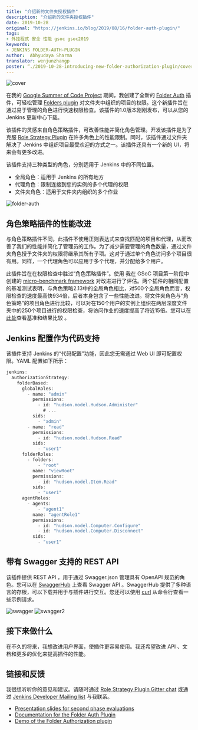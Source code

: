 ```yaml
---
title: "介绍新的文件夹授权插件"
description: "介绍新的文件夹授权插件"
date: 2019-10-28
original: "https://jenkins.io/blog/2019/08/16/folder-auth-plugin/"
tags:
- 外挂程式 安全 性能 gsoc gsoc2019
keywords:
- JENKINS FOLDER-AUTH-PLUGIN
author:  Abhyudaya Sharma
translator: wenjunzhangp
poster: “./2019-10-28-introducing-new-folder-authorization-plugin/cover.jpg”
---
```


![cover](cover.jpg)

在我的 [Google Summer of Code Project](https://jenkins.io/projects/gsoc/2019/role-strategy-performance) 期间，我创建了全新的 [Folder Auth](https://plugins.jenkins.io/folder-auth) 插件，可轻松管理 [Folders plugin](https://plugins.jenkins.io/cloudbees-folder) 对文件夹中组织的项目的权限。这个新插件旨在通过易于管理的角色进行快速权限检查。该插件的1.0版本刚刚发布，可以从您的 Jenkins 更新中心下载。

该插件的灵感来自角色策略插件，可改善性能并简化角色管理。开发该插件是为了克服 [Role Strategy Plugin](https://plugins.jenkins.io/role-strategy) 在许多角色上的性能限制。同时，该插件通过文件夹解决了 Jenkins 中组织项目最受欢迎的方式之一。该插件还具有一个新的 UI，将来会有更多改进。

该插件支持三种类型的角色，分别适用于 Jenkins 中的不同位置。
* 全局角色：适用于 Jenkins 的所有地方
* 代理角色：限制连接到您的实例的多个代理的权限
* 文件夹角色：适用于文件夹内组织的多个作业

![folder-auth](folder-auth.png)

## 角色策略插件的性能改进
与角色策略插件不同，此插件不使用正则表达式来查找匹配的项目和代理，从而改善了我们的性能并简化了管理员的工作。为了减少需要管理的角色数量，通过文件夹角色授予文件夹的权限将继承其所有子项。这对于通过单个角色访问多个项目很有用。同样，一个代理角色可以应用于多个代理，并分配给多个用户。

此插件旨在在权限检查中胜过“角色策略插件”。使用 我在 GSoC 项目第一阶段中创建的 [micro-benchmark framework](https://jenkins.io/blog/2019/06/21/performance-testing-jenkins/) 对改进进行了评估。两个插件的相同配置的基准测试表明，与角色策略2.13中的全局角色相比，对500个全局角色而言，权限检查的速度最高快934倍，后者本身包含了一些性能改进。将文件夹角色与“角色策略”的项目角色进行比较，可以对在150个用户的实例上组织在两层深度文件夹中的250个项目进行的权限检查，将访问作业的速度提高了将近15倍。您可以在[此处](https://github.com/jenkinsci/folder-auth-plugin/pull/13)查看基准和结果比较 。

## Jenkins 配置作为代码支持
该插件支持 Jenkins 的“代码配置”功能，因此您无需通过 Web UI 即可配置权限。YAML 配置如下所示：

``` javascript
jenkins:
  authorizationStrategy:
    folderBased:
      globalRoles:
        - name: "admin"
          permissions:
            - id: "hudson.model.Hudson.Administer"
              # ...
          sids:
            - "admin"
        - name: "read"
          permissions:
            - id: "hudson.model.Hudson.Read"
          sids:
            - "user1"
      folderRoles:
        - folders:
            - "root"
          name: "viewRoot"
          permissions:
            - id: "hudson.model.Item.Read"
          sids:
            - "user1"
      agentRoles:
        - agents:
            - "agent1"
          name: "agentRole1"
          permissions:
            - id: "hudson.model.Computer.Configure"
            - id: "hudson.model.Computer.Disconnect"
          sids:
            - "user1"
```
## 带有 Swagger 支持的 REST API

该插件提供 REST API ，用于通过 Swagger.json 管理具有 OpenAPI 规范的角色。您可以在 [SwaggerHub](https://app.swaggerhub.com/apis/abhyudaya/folder-auth/1.0.0s) 上查看 Swagger API 。SwaggerHub 提供了多种语言的存根，可以下载并用于与插件进行交互。您还可以使用 [curl](https://curl.haxx.se/) 从命令行查看一些示例请求。

![swagger](swagger.png)
![swagger2](swagger2.png)

## 接下来做什么

在不久的将来，我想改进用户界面，使插件更容易使用。我还希望改进 API 、文档和更多的优化来提高插件的性能。

## 链接和反馈

我很想听听你的意见和建议。请随时通过 [Role Strategy Plugin Gitter chat](https://gitter.im/jenkinsci/role-strategy-plugin) 或通过 [Jenkins Developer Mailing list](mailto:jenkinsci-dev@googlegroups.com) 与我联系。

* [Presentation slides for second phase evaluations](https://drive.google.com/file/d/1IVe3T8WdTILmb62PAIJveR4KbBWzPt1k/view?usp=sharing)
* [Documentation for the Folder Auth Plugin](https://github.com/jenkinsci/folder-auth-plugin/blob/master/README.md)
* [Demo of the Folder Authorization plugin](https://www.youtube.com/watch?v=tAUHfYYQrpo)



